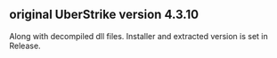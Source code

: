 ## original UberStrike version 4.3.10

Along with decompiled dll files. Installer and extracted version is set in Release.
